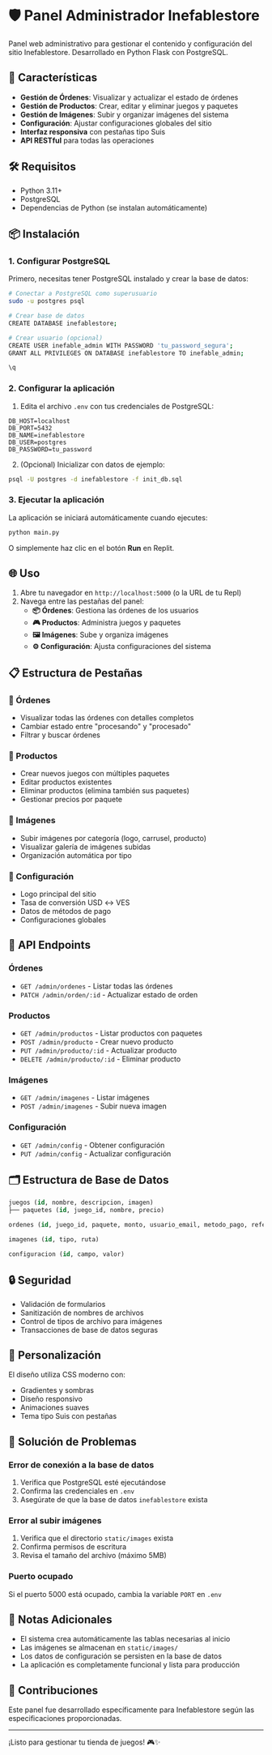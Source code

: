 
# 🛡️ Panel Administrador Inefablestore

Panel web administrativo para gestionar el contenido y configuración del sitio Inefablestore. Desarrollado en Python Flask con PostgreSQL.

## 🚀 Características

- **Gestión de Órdenes**: Visualizar y actualizar el estado de órdenes
- **Gestión de Productos**: Crear, editar y eliminar juegos y paquetes
- **Gestión de Imágenes**: Subir y organizar imágenes del sistema
- **Configuración**: Ajustar configuraciones globales del sitio
- **Interfaz responsiva** con pestañas tipo Suis
- **API RESTful** para todas las operaciones

## 🛠️ Requisitos

- Python 3.11+
- PostgreSQL
- Dependencias de Python (se instalan automáticamente)

## 📦 Instalación

### 1. Configurar PostgreSQL

Primero, necesitas tener PostgreSQL instalado y crear la base de datos:

```bash
# Conectar a PostgreSQL como superusuario
sudo -u postgres psql

# Crear base de datos
CREATE DATABASE inefablestore;

# Crear usuario (opcional)
CREATE USER inefable_admin WITH PASSWORD 'tu_password_segura';
GRANT ALL PRIVILEGES ON DATABASE inefablestore TO inefable_admin;

\q
```

### 2. Configurar la aplicación

1. Edita el archivo `.env` con tus credenciales de PostgreSQL:
```
DB_HOST=localhost
DB_PORT=5432
DB_NAME=inefablestore
DB_USER=postgres
DB_PASSWORD=tu_password
```

2. (Opcional) Inicializar con datos de ejemplo:
```bash
psql -U postgres -d inefablestore -f init_db.sql
```

### 3. Ejecutar la aplicación

La aplicación se iniciará automáticamente cuando ejecutes:

```bash
python main.py
```

O simplemente haz clic en el botón **Run** en Replit.

## 🌐 Uso

1. Abre tu navegador en `http://localhost:5000` (o la URL de tu Repl)
2. Navega entre las pestañas del panel:
   - **📦 Órdenes**: Gestiona las órdenes de los usuarios
   - **🎮 Productos**: Administra juegos y paquetes
   - **🖼️ Imágenes**: Sube y organiza imágenes
   - **⚙️ Configuración**: Ajusta configuraciones del sistema

## 📋 Estructura de Pestañas

### 🔹 Órdenes
- Visualizar todas las órdenes con detalles completos
- Cambiar estado entre "procesando" y "procesado"
- Filtrar y buscar órdenes

### 🔹 Productos
- Crear nuevos juegos con múltiples paquetes
- Editar productos existentes
- Eliminar productos (elimina también sus paquetes)
- Gestionar precios por paquete

### 🔹 Imágenes
- Subir imágenes por categoría (logo, carrusel, producto)
- Visualizar galería de imágenes subidas
- Organización automática por tipo

### 🔹 Configuración
- Logo principal del sitio
- Tasa de conversión USD ↔ VES
- Datos de métodos de pago
- Configuraciones globales

## 🔧 API Endpoints

### Órdenes
- `GET /admin/ordenes` - Listar todas las órdenes
- `PATCH /admin/orden/:id` - Actualizar estado de orden

### Productos
- `GET /admin/productos` - Listar productos con paquetes
- `POST /admin/producto` - Crear nuevo producto
- `PUT /admin/producto/:id` - Actualizar producto
- `DELETE /admin/producto/:id` - Eliminar producto

### Imágenes
- `GET /admin/imagenes` - Listar imágenes
- `POST /admin/imagenes` - Subir nueva imagen

### Configuración
- `GET /admin/config` - Obtener configuración
- `PUT /admin/config` - Actualizar configuración

## 🗂️ Estructura de Base de Datos

```sql
juegos (id, nombre, descripcion, imagen)
├── paquetes (id, juego_id, nombre, precio)

ordenes (id, juego_id, paquete, monto, usuario_email, metodo_pago, referencia_pago, estado, fecha)

imagenes (id, tipo, ruta)

configuracion (id, campo, valor)
```

## 🔒 Seguridad

- Validación de formularios
- Sanitización de nombres de archivos
- Control de tipos de archivo para imágenes
- Transacciones de base de datos seguras

## 🎨 Personalización

El diseño utiliza CSS moderno con:
- Gradientes y sombras
- Diseño responsivo
- Animaciones suaves
- Tema tipo Suis con pestañas

## 🐛 Solución de Problemas

### Error de conexión a la base de datos
1. Verifica que PostgreSQL esté ejecutándose
2. Confirma las credenciales en `.env`
3. Asegúrate de que la base de datos `inefablestore` exista

### Error al subir imágenes
1. Verifica que el directorio `static/images` exista
2. Confirma permisos de escritura
3. Revisa el tamaño del archivo (máximo 5MB)

### Puerto ocupado
Si el puerto 5000 está ocupado, cambia la variable `PORT` en `.env`

## 📝 Notas Adicionales

- El sistema crea automáticamente las tablas necesarias al inicio
- Las imágenes se almacenan en `static/images/`
- Los datos de configuración se persisten en la base de datos
- La aplicación es completamente funcional y lista para producción

## 🤝 Contribuciones

Este panel fue desarrollado específicamente para Inefablestore según las especificaciones proporcionadas.

---

¡Listo para gestionar tu tienda de juegos! 🎮✨
